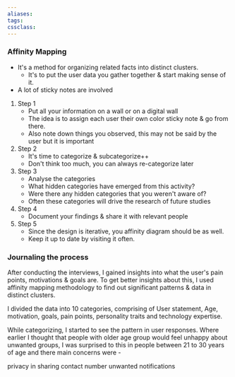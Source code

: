 ```yaml
---
aliases:
tags:
cssclass: 
---
```


### Affinity Mapping
- It's a method for organizing related facts into distinct clusters.
	- It's to put the user data you gather together & start making sense of it.
- A lot of sticky notes are involved
1. Step 1
	- Put all your information on a wall or on a digital wall
	- The idea is to assign each user their own color sticky note & go from there.
	- Also note down things you observed, this may not be said by the user but it is important
2. Step 2
	- It's time to categorize & subcategorize++
	- Don't think too much, you can always re-categorize later
3. Step 3
	- Analyse the categories
	- What hidden categories have emerged from this activity?
	- Were there any hidden categories that you weren't aware of?
	- Often these categories will drive the research of future studies
4. Step 4
	- Document your findings & share it with relevant people
5. Step 5
	- Since the design is iterative, you affinity diagram should be as well.
	- Keep it up to date by visiting it often.

### Journaling the process
After conducting the interviews, I gained insights into what the user's pain points, motivations & goals are. To get better insights about this, I used affinity mapping methodology to find out significant patterns & data in distinct clusters.

I divided the data into 10 categories, comprising of User statement, Age, motivation, goals, pain points, personality traits and technology expertise.  

While categorizing, I started to see the pattern in user responses.
Where earlier I thought that people with older age group would feel unhappy about unwanted groups, I was surprised to this in people between 21 to 30 years of age and there main concerns were -

privacy in sharing contact number
unwanted notifications



